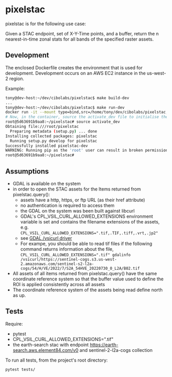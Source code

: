 # pixelstac

pixelstac is for the following use case:

Given a STAC endpoint, set of X-Y-Time points, and a buffer, return the n nearest-in-time zonal stats for all bands of the specified raster assets.

## Development

The enclosed Dockerfile creates the environment that is used for development.
Development occurs on an AWS EC2 instance in the us-west-2 region.

Example:

```bash
tony@dev-host:~/dev/cibolabs/pixelstac$ make build-dev
...
tony@dev-host:~/dev/cibolabs/pixelstac$ make run-dev
docker run -it --mount type=bind,src=/home/tony/dev/cibolabs/pixelstac,dst=/root/pixelstac  --mount type=bind,src=/tmp,dst=/tmp pixelstac:dev
# Now, in the container, source the activate_dev file to initialise the dev environment
root@5d63691b9aa8:~/pixelstac# source activate_dev
Obtaining file:///root/pixelstac
  Preparing metadata (setup.py) ... done
Installing collected packages: pixelstac
  Running setup.py develop for pixelstac
Successfully installed pixelstac-dev
WARNING: Running pip as the 'root' user can result in broken permissions and conflicting behaviour with the system package manager. It is recommended to use a virtual environment instead: https://pip.pypa.io/warnings/venv
root@5d63691b9aa8:~/pixelstac#
```

## Assumptions

- GDAL is available on the system
- in order to open the STAC assets for the Items returned from pixelstac.query():
  - assets have a http, https, or ftp URL (as their href attribute)
  - no authentication is required to access them
  - the GDAL on the system was been built against libcurl
  - GDAL's CPL_VSIL_CURL_ALLOWED_EXTENSIONS environment variable is set and
    contains the filename extensions of the assets, e.g.
    `CPL_VSIL_CURL_ALLOWED_EXTENSIONS=".tif,.TIF,.tiff,.vrt,.jp2"` 
  - see [GDAL /vsicurl driver](https://gdal.org/user/virtual_file_systems.html#vsicurl-http-https-ftp-files-random-access)
  - For exampe, you should be able to read tif files if the following command
    returns information about the file,
    `CPL_VSIL_CURL_ALLOWED_EXTENSIONS=".tif" gdalinfo /vsicurl/https://sentinel-cogs.s3.us-west-2.amazonaws.com/sentinel-s2-l2a-cogs/54/H/VE/2022/7/S2A_54HVE_20220730_0_L2A/B02.tif`
- All assets of all items returned from pixelstac.query() have the same
  coordinate reference system so that the buffer value used to define the
  ROI is applied consistently across all assets
- The coordinate reference system of the assets being read define north as up.

## Tests

Require:
- pytest
- CPL_VSIL_CURL_ALLOWED_EXTENSIONS=".tif"
- the earth-search stac with endpoint https://earth-search.aws.element84.com/v0
  and sentinel-2-l2a-cogs collection

To run all tests, from the project's root directory:

```bash
pytest tests/
```